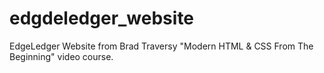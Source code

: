 # edgdeledger_website
EdgeLedger Website from Brad Traversy "Modern HTML & CSS From The Beginning" video course. 
